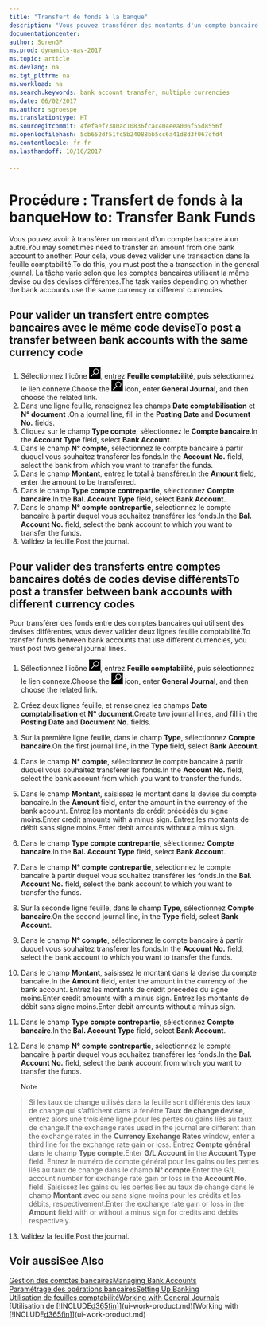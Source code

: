 ```yaml
---
title: "Transfert de fonds à la banque"
description: "Vous pouvez transférer des montants d'un compte bancaire à un autre, y compris dans différentes devises, en validant la transaction dans la feuille comptabilité."
documentationcenter: 
author: SorenGP
ms.prod: dynamics-nav-2017
ms.topic: article
ms.devlang: na
ms.tgt_pltfrm: na
ms.workload: na
ms.search.keywords: bank account transfer, multiple currencies
ms.date: 06/02/2017
ms.author: sgroespe
ms.translationtype: HT
ms.sourcegitcommit: 4fefaef7380ac10836fcac404eea006f55d8556f
ms.openlocfilehash: 5cb652df51fc5b24088bb5cc6a41d8d3f067cfd4
ms.contentlocale: fr-fr
ms.lasthandoff: 10/16/2017

---
```

# <a name="how-to-transfer-bank-funds"></a><span data-ttu-id="f0042-103">Procédure : Transfert de fonds à la banque</span><span class="sxs-lookup"><span data-stu-id="f0042-103">How to: Transfer Bank Funds</span></span>
<span data-ttu-id="f0042-104">Vous pouvez avoir à transférer un montant d'un compte bancaire à un autre.</span><span class="sxs-lookup"><span data-stu-id="f0042-104">You may sometimes need to transfer an amount from one bank account to another.</span></span> <span data-ttu-id="f0042-105">Pour cela, vous devez valider une transaction dans la feuille comptabilité.</span><span class="sxs-lookup"><span data-stu-id="f0042-105">To do this, you must post the a transaction in the general journal.</span></span> <span data-ttu-id="f0042-106">La tâche varie selon que les comptes bancaires utilisent la même devise ou des devises différentes.</span><span class="sxs-lookup"><span data-stu-id="f0042-106">The task varies depending on whether the bank accounts use the same currency or different currencies.</span></span>

## <a name="to-post-a-transfer-between-bank-accounts-with-the-same-currency-code"></a><span data-ttu-id="f0042-107">Pour valider un transfert entre comptes bancaires avec le même code devise</span><span class="sxs-lookup"><span data-stu-id="f0042-107">To post a transfer between bank accounts with the same currency code</span></span>
1. <span data-ttu-id="f0042-108">Sélectionnez l'icône ![Page ou état pour la recherche](media/ui-search/search_small.png "Page ou état pour la recherche"), entrez **Feuille comptabilité**, puis sélectionnez le lien connexe.</span><span class="sxs-lookup"><span data-stu-id="f0042-108">Choose the ![Search for Page or Report](media/ui-search/search_small.png "Search for Page or Report icon") icon, enter **General Journal**, and then choose the related link.</span></span>
2. <span data-ttu-id="f0042-109">Dans une ligne feuille, renseignez les champs **Date comptabilisation** et **N° document** .</span><span class="sxs-lookup"><span data-stu-id="f0042-109">On a journal line, fill in the **Posting Date** and **Document No.** fields.</span></span>
3. <span data-ttu-id="f0042-110">Cliquez sur le champ **Type compte**, sélectionnez le **Compte bancaire**.</span><span class="sxs-lookup"><span data-stu-id="f0042-110">In the **Account Type** field, select **Bank Account**.</span></span>
4. <span data-ttu-id="f0042-111">Dans le champ **N° compte**, sélectionnez le compte bancaire à partir duquel vous souhaitez transférer les fonds.</span><span class="sxs-lookup"><span data-stu-id="f0042-111">In the **Account No.** field, select the bank from which you want to transfer the funds.</span></span>
5. <span data-ttu-id="f0042-112">Dans le champ **Montant**, entrez le total à transférer.</span><span class="sxs-lookup"><span data-stu-id="f0042-112">In the **Amount** field, enter the amount to be transferred.</span></span>
6. <span data-ttu-id="f0042-113">Dans le champ **Type compte contrepartie**, sélectionnez **Compte bancaire**.</span><span class="sxs-lookup"><span data-stu-id="f0042-113">In the **Bal. Account Type** field, select **Bank Account**.</span></span>
7. <span data-ttu-id="f0042-114">Dans le champ **N° compte contrepartie**, sélectionnez le compte bancaire à partir duquel vous souhaitez transférer les fonds.</span><span class="sxs-lookup"><span data-stu-id="f0042-114">In the **Bal. Account No.** field, select the bank account to which you want to transfer the funds.</span></span>
8. <span data-ttu-id="f0042-115">Validez la feuille.</span><span class="sxs-lookup"><span data-stu-id="f0042-115">Post the journal.</span></span>

## <a name="to-post-a-transfer-between-bank-accounts-with-different-currency-codes"></a><span data-ttu-id="f0042-116">Pour valider des transferts entre comptes bancaires dotés de codes devise différents</span><span class="sxs-lookup"><span data-stu-id="f0042-116">To post a transfer between bank accounts with different currency codes</span></span>
<span data-ttu-id="f0042-117">Pour transférer des fonds entre des comptes bancaires qui utilisent des devises différentes, vous devez valider deux lignes feuille comptabilité.</span><span class="sxs-lookup"><span data-stu-id="f0042-117">To transfer funds between bank accounts that use different currencies, you must post two general journal lines.</span></span>

1. <span data-ttu-id="f0042-118">Sélectionnez l'icône ![Page ou état pour la recherche](media/ui-search/search_small.png "Page ou état pour la recherche"), entrez **Feuille comptabilité**, puis sélectionnez le lien connexe.</span><span class="sxs-lookup"><span data-stu-id="f0042-118">Choose the ![Search for Page or Report](media/ui-search/search_small.png "Search for Page or Report icon") icon, enter **General Journal**, and then choose the related link.</span></span>
2. <span data-ttu-id="f0042-119">Créez deux lignes feuille, et renseignez les champs **Date comptabilisation** et **N° document**.</span><span class="sxs-lookup"><span data-stu-id="f0042-119">Create two journal lines, and fill in the **Posting Date** and **Document No.** fields.</span></span>
3. <span data-ttu-id="f0042-120">Sur la première ligne feuille, dans le champ **Type**, sélectionnez **Compte bancaire**.</span><span class="sxs-lookup"><span data-stu-id="f0042-120">On the first journal line, in the **Type** field, select **Bank Account**.</span></span>
4. <span data-ttu-id="f0042-121">Dans le champ **N° compte**, sélectionnez le compte bancaire à partir duquel vous souhaitez transférer les fonds.</span><span class="sxs-lookup"><span data-stu-id="f0042-121">In the **Account No.** field, select the bank account from which you want to transfer the funds.</span></span>
5. <span data-ttu-id="f0042-122">Dans le champ **Montant**, saisissez le montant dans la devise du compte bancaire.</span><span class="sxs-lookup"><span data-stu-id="f0042-122">In the **Amount** field, enter the amount in the currency of the bank account.</span></span> <span data-ttu-id="f0042-123">Entrez les montants de crédit précédés du signe moins.</span><span class="sxs-lookup"><span data-stu-id="f0042-123">Enter credit amounts with a minus sign.</span></span> <span data-ttu-id="f0042-124">Entrez les montants de débit sans signe moins.</span><span class="sxs-lookup"><span data-stu-id="f0042-124">Enter debit amounts without a minus sign.</span></span>
6. <span data-ttu-id="f0042-125">Dans le champ **Type compte contrepartie**, sélectionnez **Compte bancaire**.</span><span class="sxs-lookup"><span data-stu-id="f0042-125">In the **Bal. Account Type** field, select **Bank Account**.</span></span>
7. <span data-ttu-id="f0042-126">Dans le champ **N° compte contrepartie**, sélectionnez le compte bancaire à partir duquel vous souhaitez transférer les fonds.</span><span class="sxs-lookup"><span data-stu-id="f0042-126">In the **Bal. Account No.** field, select the bank account to which you want to transfer the funds.</span></span>
8. <span data-ttu-id="f0042-127">Sur la seconde ligne feuille, dans le champ **Type**, sélectionnez **Compte bancaire**.</span><span class="sxs-lookup"><span data-stu-id="f0042-127">On the second journal line, in the **Type** field, select **Bank Account**.</span></span>
9. <span data-ttu-id="f0042-128">Dans le champ **N° compte**, sélectionnez le compte bancaire à partir duquel vous souhaitez transférer les fonds.</span><span class="sxs-lookup"><span data-stu-id="f0042-128">In the **Account No.** field, select the bank account to which you want to transfer the funds.</span></span>
10. <span data-ttu-id="f0042-129">Dans le champ **Montant**, saisissez le montant dans la devise du compte bancaire.</span><span class="sxs-lookup"><span data-stu-id="f0042-129">In the **Amount** field, enter the amount in the currency of the bank account.</span></span> <span data-ttu-id="f0042-130">Entrez les montants de crédit précédés du signe moins.</span><span class="sxs-lookup"><span data-stu-id="f0042-130">Enter credit amounts with a minus sign.</span></span> <span data-ttu-id="f0042-131">Entrez les montants de débit sans signe moins.</span><span class="sxs-lookup"><span data-stu-id="f0042-131">Enter debit amounts without a minus sign.</span></span>
11. <span data-ttu-id="f0042-132">Dans le champ **Type compte contrepartie**, sélectionnez **Compte bancaire**.</span><span class="sxs-lookup"><span data-stu-id="f0042-132">In the **Bal. Account Type** field, select **Bank Account**.</span></span>  
12. <span data-ttu-id="f0042-133">Dans le champ **N° compte contrepartie**, sélectionnez le compte bancaire à partir duquel vous souhaitez transférer les fonds.</span><span class="sxs-lookup"><span data-stu-id="f0042-133">In the **Bal. Account No.** field, select the bank account from which you want to transfer the funds.</span></span>

    > [!NOTE]  
>   <span data-ttu-id="f0042-134">Si les taux de change utilisés dans la feuille sont différents des taux de change qui s'affichent dans la fenêtre **Taux de change devise**, entrez alors une troisième ligne pour les pertes ou gains liés au taux de change.</span><span class="sxs-lookup"><span data-stu-id="f0042-134">If the exchange rates used in the journal are different than the exchange rates in the **Currency Exchange Rates** window, enter a third line for the exchange rate gain or loss.</span></span> <span data-ttu-id="f0042-135">Entrez **Compte général** dans le champ **Type compte**.</span><span class="sxs-lookup"><span data-stu-id="f0042-135">Enter **G/L Account** in the **Account Type** field.</span></span> <span data-ttu-id="f0042-136">Entrez le numéro de compte général pour les gains ou les pertes liés au taux de change dans le champ **N° compte**.</span><span class="sxs-lookup"><span data-stu-id="f0042-136">Enter the G/L account number for exchange rate gain or loss in the **Account No.** field.</span></span> <span data-ttu-id="f0042-137">Saisissez les gains ou les pertes liés au taux de change dans le champ **Montant** avec ou sans signe moins pour les crédits et les débits, respectivement.</span><span class="sxs-lookup"><span data-stu-id="f0042-137">Enter the exchange rate gain or loss in the **Amount** field with or without a minus sign for credits and debits respectively.</span></span>
13. <span data-ttu-id="f0042-138">Validez la feuille.</span><span class="sxs-lookup"><span data-stu-id="f0042-138">Post the journal.</span></span>

## <a name="see-also"></a><span data-ttu-id="f0042-139">Voir aussi</span><span class="sxs-lookup"><span data-stu-id="f0042-139">See Also</span></span>
[<span data-ttu-id="f0042-140">Gestion des comptes bancaires</span><span class="sxs-lookup"><span data-stu-id="f0042-140">Managing Bank Accounts</span></span>](bank-manage-bank-accounts.md)  
[<span data-ttu-id="f0042-141">Paramétrage des opérations bancaires</span><span class="sxs-lookup"><span data-stu-id="f0042-141">Setting Up Banking</span></span>](bank-setup-banking.md)  
[<span data-ttu-id="f0042-142">Utilisation de feuilles comptabilité</span><span class="sxs-lookup"><span data-stu-id="f0042-142">Working with General Journals</span></span>](ui-work-general-journals.md)  
<span data-ttu-id="f0042-143">[Utilisation de [!INCLUDE[d365fin](includes/d365fin_md.md)]](ui-work-product.md)</span><span class="sxs-lookup"><span data-stu-id="f0042-143">[Working with [!INCLUDE[d365fin](includes/d365fin_md.md)]](ui-work-product.md)</span></span>


